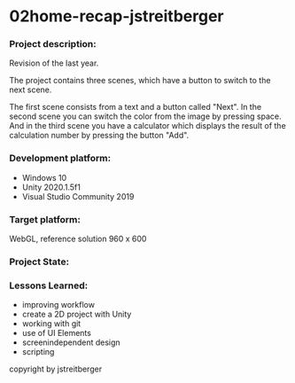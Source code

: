 # 02home-recap-jstreitberger

### Project description:

Revision of the last year.

The project contains three scenes, which have a button to switch to the next scene.

The first scene consists from a text and a button called "Next".
In the second scene you can switch the color from the image by pressing space.
And in the third scene you have a calculator which displays the result of the calculation number by pressing the button "Add".

### Development platform:

+ Windows 10
+ Unity 2020.1.5f1
+ Visual Studio Community 2019

### Target platform:

WebGL, reference solution 960 x 600

### Project State:

### Lessons Learned:

+ improving workflow
+ create a 2D project with Unity
+ working with git
+ use of UI Elements
+ screenindependent design
+ scripting

copyright by jstreitberger